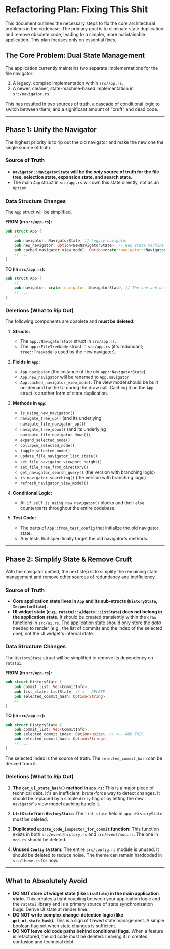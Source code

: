 # Refactoring Plan: Fixing This Shit

This document outlines the necessary steps to fix the core architectural problems in the codebase. The primary goal is to eliminate state duplication and remove obsolete code, leading to a simpler, more maintainable application. This plan focuses only on essential fixes.

## The Core Problem: Dual State Management

The application currently maintains two separate implementations for the file navigator:
1.  A legacy, complex implementation within `src/app.rs`.
2.  A newer, cleaner, state-machine-based implementation in `src/navigator.rs`.

This has resulted in two sources of truth, a cascade of conditional logic to switch between them, and a significant amount of "cruft" and dead code.

---

## Phase 1: Unify the Navigator

The highest priority is to rip out the old navigator and make the new one the single source of truth.

### Source of Truth

-   **`navigator::NavigatorState` will be the *only* source of truth for the file tree, selection state, expansion state, and search state.**
-   The main `App` struct in `src/app.rs` will own this state directly, not as an `Option`.

### Data Structure Changes

The `App` struct will be simplified.

**FROM (in `src/app.rs`):**
```rust
pub struct App {
    // ...
    pub navigator: NavigatorState, // Legacy navigator
    pub new_navigator: Option<NewNavigatorState>, // New state machine navigator
    pub cached_navigator_view_model: Option<crate::navigator::NavigatorViewModel>,
    // ...
}
```

**TO (in `src/app.rs`):**
```rust
pub struct App {
    // ...
    pub navigator: crate::navigator::NavigatorState, // The one and only navigator
    // ...
}
```

### Deletions (What to Rip Out)

The following components are obsolete and **must be deleted**:

1.  **Structs:**
    -   The `app::NavigatorState` struct in `src/app.rs`.
    -   The `app::FileTreeNode` struct in `src/app.rs` (it's redundant; `tree::TreeNode` is used by the new navigator).

2.  **Fields in `App`:**
    -   `App.navigator` (the instance of the old `app::NavigatorState`).
    -   `App.new_navigator` will be renamed to `App.navigator`.
    -   `App.cached_navigator_view_model`. The view model should be built on-demand by the UI during the draw call. Caching it on the `App` struct is another form of state duplication.

3.  **Methods in `App`:**
    -   `is_using_new_navigator()`
    -   `navigate_tree_up()` (and its underlying `navigate_file_navigator_up()`)
    -   `navigate_tree_down()` (and its underlying `navigate_file_navigator_down()`)
    -   `expand_selected_node()`
    -   `collapse_selected_node()`
    -   `toggle_selected_node()`
    -   `update_file_navigator_list_state()`
    -   `set_file_navigator_viewport_height()`
    -   `set_file_tree_from_directory()`
    -   `get_navigator_search_query()` (the version with branching logic)
    -   `is_navigator_searching()` (the version with branching logic)
    -   `refresh_navigator_view_model()`

4.  **Conditional Logic:**
    -   All `if self.is_using_new_navigator()` blocks and their `else` counterparts throughout the entire codebase.

5.  **Test Code:**
    -   The parts of `App::from_test_config` that initialize the old navigator state.
    -   Any tests that specifically target the old navigator's methods.

---

## Phase 2: Simplify State & Remove Cruft

With the navigator unified, the next step is to simplify the remaining state management and remove other sources of redundancy and inefficiency.

### Source of Truth

-   **Core application state lives in `App` and its sub-structs (`HistoryState`, `InspectorState`).**
-   **UI widget state (e.g., `ratatui::widgets::ListState`) does not belong in the application state.** It should be created transiently within the `draw` functions in `src/ui.rs`. The application state should only store the *data* needed to render (e.g., the list of commits and the index of the selected one), not the UI widget's internal state.

### Data Structure Changes

The `HistoryState` struct will be simplified to remove its dependency on `ratatui`.

**FROM (in `src/app.rs`):**
```rust
pub struct HistoryState {
    pub commit_list: Vec<CommitInfo>,
    pub list_state: ListState, // <-- DELETE
    pub selected_commit_hash: Option<String>,
    // ...
}
```

**TO (in `src/app.rs`):**
```rust
pub struct HistoryState {
    pub commit_list: Vec<CommitInfo>,
    pub selected_commit_index: Option<usize>, // <-- ADD THIS
    pub selected_commit_hash: Option<String>,
    // ...
}
```
The selected index is the source of truth. The `selected_commit_hash` can be derived from it.

### Deletions (What to Rip Out)

1.  **The `get_ui_state_hash()` method in `app.rs`:** This is a major piece of technical debt. It's an inefficient, brute-force way to detect changes. It should be replaced by a simple `dirty` flag or by letting the new `navigator`'s view model caching handle it.

2.  **`ListState` from `HistoryState`:** The `list_state` field in `app::HistoryState` must be deleted.

3.  **Duplicated `update_code_inspector_for_commit` function:** This function exists in both `src/event/history.rs` and `src/event/mod.rs`. The one in `mod.rs` should be deleted.

4.  **Unused `Config` system:** The entire `src/config.rs` module is unused. It should be deleted to reduce noise. The theme can remain hardcoded in `src/theme.rs` for now.

---

## What to Absolutely Avoid

-   **DO NOT store UI widget state (like `ListState`) in the main application state.** This creates a tight coupling between your application logic and the `ratatui` library and is a primary source of state synchronization bugs. Derive UI state at render time.
-   **DO NOT write complex change-detection logic (like `get_ui_state_hash`).** This is a sign of flawed state management. A simple boolean flag set when state changes is sufficient.
-   **DO NOT leave old code paths behind conditional flags.** When a feature is refactored, the old code must be deleted. Leaving it in creates confusion and technical debt.

